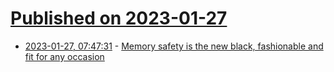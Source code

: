 # [Published on 2023-01-27](index.md)

* [2023-01-27, 07:47:31](https://news.ycombinator.com/item?id=34543663) - [Memory safety is the new black, fashionable and fit for any occasion](https://www.theregister.com/2023/01/26/memory_safety_mainstream/)
